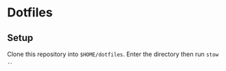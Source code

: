 # Dotfiles

## Setup

Clone this repository into `$HOME/dotfiles`. Enter the directory then run `stow .`.
